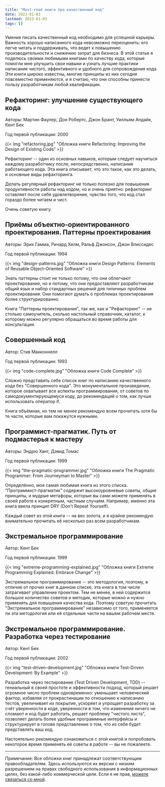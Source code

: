 ```yaml
---
title: "Must-read книги про качественный код"
date: 2023-01-03
lastmod: 2023-01-03
tags: []
---
```


Умение писать качественный код необходимо для успешной карьеры. 
Важность хорошо написанного кода невозможно переоценить: 
его легче читать и поддерживать, что ведет к повышению производительности и 
снижению затрат для бизнеса. В этой статье я поделюсь своими любимыми книгами 
по качеству кода, которые помогли мне улучшить свои навыки и 
узнать лучшие практики написания чистого, эффективного и 
удобного для сопровождения кода. Эти книги широко известны, многие принципы из
них сегодня повсеместно применяются, и я считаю, что они способны принести 
пользу разработчикам любой квалификации.
<!--more-->

## Рефакторинг: улучшение существующего кода

Авторы: Мартин Фаулер, Дон Робертс, Джон Брант, Уилльям Апдайк, Кент Бек

Год первой публикации: 2000

{{< img "refactoring.jpg" "Обложка книги Refactoring: Improving the Design of Existing Code" >}}

Рефакторинг -- один из основных навыков, которым следует научиться каждому
разработчику после, непосредственно, написания работающего кода. 
Эта книга описывает, что это такое, как это делать, и основные виды 
рефакторинга.

Делать регулярный рефакторинг не только полезно для повышения
продуктивности работы над кодом, но и очень приятно: рефакторинг оставляет после
себя удовлетворение, чувство того, что код стал гораздо более читаем и чист.

Очень советую книгу.

## Приёмы объектно-ориентированного проектирования. Паттерны проектирования

Авторы: Эрих Гамма, Ричард Хелм, Ральф Джонсон, Джон Влиссидес

Год первой публикации: 1994

{{< img "design-patterns.jpg" "Обложка книги Design Patterns: Elements of Reusable Object-Oriented Software" >}}

Знать паттерны стоит не только потому, что они облегчают проектирование,
но и потому, что они предоставляют разработчикам общий язык и 
набор стандартных решений для типичных проблем проектирования. 
Они помогают думать о проблемах проектирования более структурированно.

Книга "Паттерны проектирования", так же, как и "Рефакторинг" -- не столько
самоучитель, сколько настольный справочник, каталог, к которому можно регулярно
обращаться во время работы для консультации. 

## Совершенный код

Автор: Стив Макконнелл

Год первой публикации: 1993

{{< img "code-complete.jpg" "Обложка книги Code Complete" >}}

Сложно представить себе список книг по написанию качественного кода без 
"Совершенного кода". Это монументальное произведение, которое охватывает
все аспекты программирования, от советов по самодокументирующемуся коду, 
до рекомендаций о том, как лучше использовать оператор if.

Книга объёмная, но тем не менее рекомендую всем прочитать хотя бы те части, 
которые вам покажутся нужными.

## Программист-прагматик. Путь от подмастерья к мастеру

Авторы: Эндрю Хант, Дэвид Томас

Год первой публикации: 1999

{{< img "the-pragmatic-programmer.jpg" "Обложка книги The Pragmatic Programmer: From Journeyman to Master" >}}

Определённо, моя самая любимая книга из этого списка. "Программист-прагматик" содержит высокоуровневые советы, общие принципы, и мудрые метафоры,
которые вы сами можете применять в своей работе к конкретным, частным случаям. 
Например, именно эта книга ввела принцип DRY (Don't Repeat Yourself).

Каждый совет из этой книги -- на вес золота, и я крайне рекомендую внимательно 
прочитать её несколько раз всем разработчикам.

## Экстремальное программирование

Автор: Кент Бек

Год первой публикации: 1999

{{< img "extreme-programming-explained.jpg" "Обложка книги Extreme Programming Explained: Embrace Change" >}}

Экстремальное программирование -- это методология, поэтому, в отличие от прочих
книг в данном списке, эта книга в том числе затрагивает управление проектом. 
Тем не менее, в ней содержится большое количество советов и методик,
которые можно и нужно применять для повышения качества кода. 
Поэтому советую прочитать "Экстремальное программирование" независимо от того, 
применяется ли эта методология или её отдельные части на вашем рабочем месте.

## Экстремальное программирование. Разработка через тестирование

Автор: Кент Бек

Год первой публикации: 2002

{{< img "test-driven-development.jpg" "Обложка книги Test-Driven Development: By Example" >}}

Разработка через тестирование (Test Driven Development, TDD) -- гениальный в
своей простоте и эффективности подход, который решает огромное число проблем
одновременно: уменьшает человеческий фактор, избавляя от прокрастинации по
отношению к написанию тестов, увеличивает их покрытие, ускоряет и упрощает разработку за счёт уверенности в коде, уверенности в том, что изменения 
ничего не сломают и код будет работать, решает проблему "чистого листа",
позволяет делать более удобные программные интерфейсы и структурирует в голове
представление о том, что из себя будет представлять ваш код.

Настоятельно рекомендую ознакомиться с этой книгой и попробовать некоторое время
применять её советы в работе -- вы не пожалеете.

----------

Примечание: Все обложки книг принадлежат соответствующим правообладателям. Здесь
используются их версии с низким разрешением на правах свободного использования
в информационных целях, без какой-либо коммерческой цели. 
Если я не прав, [можете связаться со мной](#contacts).

